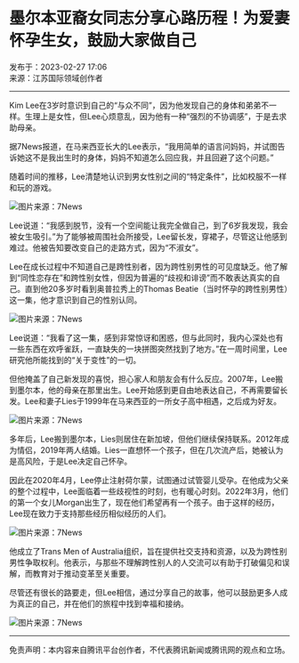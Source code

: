 # 墨尔本亚裔女同志分享心路历程！为爱妻怀孕生女，鼓励大家做自己

发布于：2023-02-27 17:06  
来源：江苏国际领域创作者

---

Kim Lee在3岁时意识到自己的“与众不同”，因为他发现自己的身体和弟弟不一样。生理上是女性，但Lee心烦意乱，因为他有一种“强烈的不协调感”，于是去求助母亲。

据7News报道，在马来西亚长大的Lee表示，“我用简单的语言问妈妈，并试图告诉她这不是我出生时的身体，妈妈不知道怎么回应我，并且回避了这个问题。”

随着时间的推移，Lee清楚地认识到男女性别之间的“特定条件”，比如校服不一样和玩的游戏。

![图片来源：7News](https://7news.com.au/static/7news/images/20220224-wm-lee1.jpg)

Lee说道：“我感到脱节，没有一个空间能让我完全做自己，到了6岁我发现，我会被女生吸引。”为了能够被周围社会所接受，Lee留长发，穿裙子，尽管这让他感到难过。他被告知要改变自己的走路方式，因为“不淑女”。

Lee在成长过程中不知道自己是跨性别者，因为跨性别男性的可见度缺乏。他了解到“同性恋存在”和跨性别女性，但因为普遍的“歧视和诽谤”而不敢表达真实的自己。直到他20多岁时看到奥普拉秀上的Thomas Beatie（当时怀孕的跨性别男性）这一集，他才意识到自己的性别认同。

![图片来源：7News](https://7news.com.au/static/7news/images/20220224-wm-lee2.jpg)

Lee说道：“我看了这一集，感到非常惊讶和困惑，但与此同时，我内心深处也有一些东西在欢呼雀跃，一直缺失的一块拼图突然找到了地方。”在一周时间里，Lee研究他所能找到的“关于变性”的一切。

但他掩盖了自己新发现的喜悦，担心家人和朋友会有什么反应。2007年，Lee搬到墨尔本，他的母亲在那里出生。Lee开始感到更自由地表达自己，不再需要留长发。Lee和妻子Lies于1999年在马来西亚的一所女子高中相遇，之后成为好友。

![图片来源：7News](https://7news.com.au/static/7news/images/20220224-wm-lee3.jpg)

多年后，Lee搬到墨尔本，Lies则居住在新加坡，但他们继续保持联系。2012年成为情侣，2019年两人结婚。Lies一直想怀一个孩子，但在几次流产后，她被认为是高风险，于是Lee决定自己怀孕。

因此在2020年4月，Lee停止注射荷尔蒙，试图通过试管婴儿受孕。在他成为父亲的整个过程中，Lee面临着一些歧视性的时刻，也有暖心时刻。2022年3月，他们的第一个女儿Morgan出生了，现在他们希望再有一个孩子。由于这样的经历，Lee现在致力于支持那些经历相似经历的人们。

![图片来源：7News](https://7news.com.au/static/7news/images/20220224-wm-lee4.jpg)

他成立了Trans Men of Australia组织，旨在提供社交支持和资源，以及为跨性别男性争取权利。他表示，与那些不理解跨性别人的人交流可以有助于打破偏见和误解，而教育对于推动变革至关重要。

尽管还有很长的路要走，但Lee相信，通过分享自己的故事，他可以鼓励更多人成为真正的自己，并在他们的旅程中找到幸福和接纳。

![图片来源：7News](https://7news.com.au/static/7news/images/20220224-wm-lee5.jpg)

---

免责声明：本内容来自腾讯平台创作者，不代表腾讯新闻或腾讯网的观点和立场。